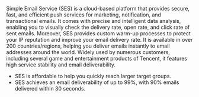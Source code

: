 Simple Email Service (SES) is a cloud-based platform that provides secure, fast, and efficient push services for marketing, notification, and transactional emails. It comes with precise and intelligent data analysis, enabling you to visually check the delivery rate, open rate, and click rate of sent emails. Moreover, SES provides custom warm-up processes to protect your IP reputation and improve your email delivery rate. It is available in over 200 countries/regions, helping you deliver emails instantly to email addresses around the world. Widely used by numerous customers, including several game and entertainment products of Tencent, it features high service stability and email deliverability.

- SES is affordable to help you quickly reach larger target groups.
- SES achieves an email deliverability of up to 99%, with 90% emails delivered within 30 seconds.

